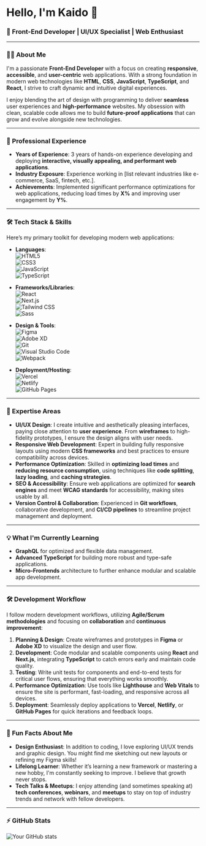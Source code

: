 # Hello, I'm Kaido 👋

### 🚀 Front-End Developer | UI/UX Specialist | Web Enthusiast

---

### 🧑‍💻 About Me

I'm a passionate **Front-End Developer** with a focus on creating **responsive**, **accessible**, and **user-centric** web applications. With a strong foundation in modern web technologies like **HTML**, **CSS**, **JavaScript**, **TypeScript**, and **React**, I strive to craft dynamic and intuitive digital experiences.

I enjoy blending the art of design with programming to deliver **seamless** user experiences and **high-performance** websites. My obsession with clean, scalable code allows me to build **future-proof applications** that can grow and evolve alongside new technologies.

---

### 💼 Professional Experience

- **Years of Experience**: 3 years of hands-on experience developing and deploying **interactive, visually appealing, and performant web applications**.
- **Industry Exposure**: Experience working in [list relevant industries like e-commerce, SaaS, fintech, etc.].
- **Achievements**: Implemented significant performance optimizations for web applications, reducing load times by **X%** and improving user engagement by **Y%**.

---

### 🛠 Tech Stack & Skills

Here’s my primary toolkit for developing modern web applications:

- **Languages**:  
  ![HTML5](https://img.shields.io/badge/-HTML5-E34F26?style=flat&logo=html5&logoColor=white)  
  ![CSS3](https://img.shields.io/badge/-CSS3-1572B6?style=flat&logo=css3&logoColor=white)  
  ![JavaScript](https://img.shields.io/badge/-JavaScript-F7DF1E?style=flat&logo=javascript&logoColor=black)  
  ![TypeScript](https://img.shields.io/badge/-TypeScript-3178C6?style=flat&logo=typescript&logoColor=white)

- **Frameworks/Libraries**:  
  ![React](https://img.shields.io/badge/-React-61DAFB?style=flat&logo=react&logoColor=white)  
  ![Next.js](https://img.shields.io/badge/-Next.js-000000?style=flat&logo=nextdotjs&logoColor=white)  
  ![Tailwind CSS](https://img.shields.io/badge/-Tailwind_CSS-38B2AC?style=flat&logo=tailwind-css&logoColor=white)  
  ![Sass](https://img.shields.io/badge/-Sass-CC6699?style=flat&logo=sass&logoColor=white)

- **Design & Tools**:  
  ![Figma](https://img.shields.io/badge/-Figma-F24E1E?style=flat&logo=figma&logoColor=white)  
  ![Adobe XD](https://img.shields.io/badge/-Adobe_XD-FF61F6?style=flat&logo=adobe-xd&logoColor=white)  
  ![Git](https://img.shields.io/badge/-Git-F05032?style=flat&logo=git&logoColor=white)  
  ![Visual Studio Code](https://img.shields.io/badge/-VS_Code-007ACC?style=flat&logo=visual-studio-code&logoColor=white)  
  ![Webpack](https://img.shields.io/badge/-Webpack-8DD6F9?style=flat&logo=webpack&logoColor=black)

- **Deployment/Hosting**:  
  ![Vercel](https://img.shields.io/badge/-Vercel-000000?style=flat&logo=vercel&logoColor=white)  
  ![Netlify](https://img.shields.io/badge/-Netlify-00C7B7?style=flat&logo=netlify&logoColor=white)  
  ![GitHub Pages](https://img.shields.io/badge/-GitHub_Pages-181717?style=flat&logo=github&logoColor=white)

---

### 🌟 Expertise Areas

- **UI/UX Design**: I create intuitive and aesthetically pleasing interfaces, paying close attention to **user experience**. From **wireframes** to high-fidelity prototypes, I ensure the design aligns with user needs.
- **Responsive Web Development**: Expert in building fully responsive layouts using modern **CSS frameworks** and best practices to ensure compatibility across devices.
- **Performance Optimization**: Skilled in **optimizing load times** and **reducing resource consumption**, using techniques like **code splitting**, **lazy loading**, and **caching strategies**.
- **SEO & Accessibility**: Ensure web applications are optimized for **search engines** and meet **WCAG standards** for accessibility, making sites usable by all.
- **Version Control & Collaboration**: Experienced in **Git workflows**, collaborative development, and **CI/CD pipelines** to streamline project management and deployment.

---

### 💡 What I'm Currently Learning

- **GraphQL** for optimized and flexible data management.  
- **Advanced TypeScript** for building more robust and type-safe applications.
- **Micro-Frontends** architecture to further enhance modular and scalable app development.

---

### 🛠️ Development Workflow

I follow modern development workflows, utilizing **Agile/Scrum methodologies** and focusing on **collaboration** and **continuous improvement**:

1. **Planning & Design**: Create wireframes and prototypes in **Figma** or **Adobe XD** to visualize the design and user flow.
2. **Development**: Code modular and scalable components using **React** and **Next.js**, integrating **TypeScript** to catch errors early and maintain code quality.
3. **Testing**: Write unit tests for components and end-to-end tests for critical user flows, ensuring that everything works smoothly.
4. **Performance Optimization**: Use tools like **Lighthouse** and **Web Vitals** to ensure the site is performant, fast-loading, and responsive across all devices.
5. **Deployment**: Seamlessly deploy applications to **Vercel**, **Netlify**, or **GitHub Pages** for quick iterations and feedback loops.

---

### 🎯 Fun Facts About Me

- **Design Enthusiast**: In addition to coding, I love exploring UI/UX trends and graphic design. You might find me sketching out new layouts or refining my Figma skills!
- **Lifelong Learner**: Whether it’s learning a new framework or mastering a new hobby, I'm constantly seeking to improve. I believe that growth never stops.
- **Tech Talks & Meetups**: I enjoy attending (and sometimes speaking at) **tech conferences**, **webinars**, and **meetups** to stay on top of industry trends and network with fellow developers.

---


### ⚡️ GitHub Stats

![Your GitHub stats](https://github-readme-stats.vercel.app/api?username=kaido-prog&show_icons=true&theme=radical)
